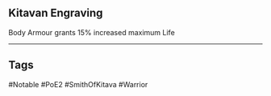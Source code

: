 ## Kitavan Engraving
Body Armour grants 15% increased maximum Life

---
## Tags
#Notable
#PoE2
#SmithOfKitava
#Warrior
